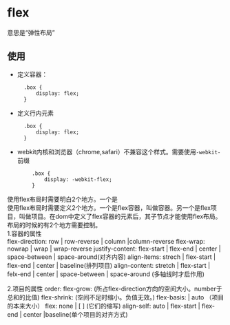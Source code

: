 # flex
意思是“弹性布局”
## 使用
- 定义容器：

		.box {
			display: flex;
		}
- 定义行内元素  

		.box {
			display: flex;
		}
- webkit内核和浏览器（chrome,safari）不兼容这个样式。需要使用`-webkit-`前缀  
```
		.box {
			display: -webkit-flex;
		}
```

使用flex布局时需要明白2个地方。一个是  
使用flex布局时需要定义2个地方。一个是flex容器，叫做容器。另一个是flex项目，叫做项目。在dom中定义了flex容器的元素后，其子节点才能使用flex布局。  
布局的时候的有2个地方需要控制。  
1.容器的属性  
  flex-direction: row | row-reverse | column |column-reverse
  flex-wrap: nowrap | wrap | wrap-reverse
  justify-content: flex-start | flex-end | center | space-between | space-around(对齐内容)
  align-items: strech | flex-start | flex-end | center | baseline(排列项目)
  align-content: stretch | flex-start | felx-end | center | space-between | space-around (多轴线时才启作用)
  
2.项目的属性
	order: <integer>
	flex-grow: <number>(所占flex-direction方向的空间大小。number于总和的比值)
	flex-shrink: <number>(空间不足时缩小。负值无效。)
	flex-basis: <length> | auto （项目的本来大小）
	flex: none | [<flex-grow> <flex-shrink> <flex-basis>] \(它们的缩写)
	align-self: auto | flex-start | flex-end | center |baseline(单个项目的对齐方式)

